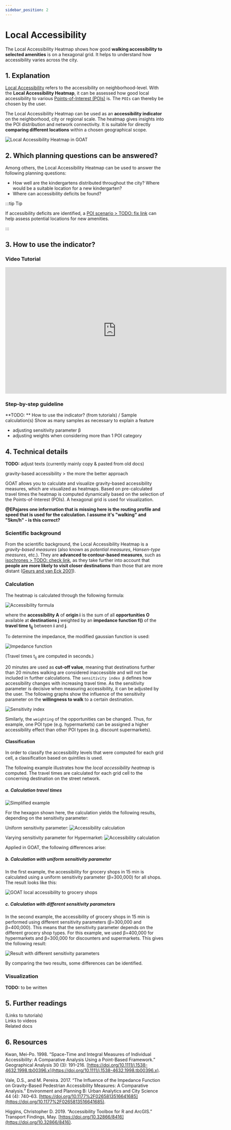 ```yaml
---
sidebar_position: 2
---
```


# Local Accessibility


The Local Accessibility Heatmap shows how good **walking accessibility to selected amenities** is on a hexagonal grid. It helps to understand how accessibility varies across the city. 

## 1. Explanation

[Local Accessibility](../../general/glossary#local-accessibility "What is Local Accessibility?") refers to the accessibility on neighborhood-level. With the **Local Accessibility Heatmap**, it can be assessed how good local accessibility to various [Points-of-Interest (POIs)](../../general/glossary#point-of-interest-poi "What is a Point-of-Interest?") is. The ``POIs`` can thereby be chosen by the user.

The Local Accessibility Heatmap can be used as an **accessibility indicator** on the neighborhood, city or regional scale. The heatmap gives insights into the POI distribution and network connectivity. It is suitable for directly **comparing different locations** within a chosen geographical scope. 

![Local Accessibility Heatmap in GOAT](/img/docs/indicators/heatmaps/local_accessibility/lokale-erreichbarkeit-1-englisch.webp "Local Accessibility Heatmap in GOAT")

## 2. Which planning questions can be answered? 

Among others, the Local Accessibility Heatmap can be used to answer the following planning questions:
- How well are the kindergartens distributed throughout the city? Where would be a suitable location for a new kindergarten?
- Where can accessibility deficits be found? 

:::tip Tip

If accessibility deficits are identified, a [POI scenario > TODO: fix link](/scenarios/pois  "How to make a POI scenario?") can help assess potential locations for new amenities.

:::

## 3. How to use the indicator?

### Video Tutorial
<iframe class="embed-responsive-item" src="https://player.vimeo.com/video/753850371" frameborder="0" webkitallowfullscreen mozallowfullscreen allowfullscreen data-uk-responsive width="700" height="400"></iframe>

### Step-by-step guideline
**TODO: **
How to use the indicator? (from tutorials) / Sample calculation(s)
Show as many samples as necessary to explain a feature

- adjusting sensitivity parameter β
- adjusting weights when considering more than 1 POI category

## 4. Technical details

**TODO:** adjust texts (currently mainly copy & pasted from old docs)


gravity-based accessibility > the more the better approach

GOAT allows you to calculate and visualize gravity-based accessibility measures, which are visualized as heatmaps. Based on pre-calculated travel times the heatmap is computed dynamically based on the selection of the Points-of-Interest (POIs). A hexagonal grid is used for visualization.

**@EPajares one information that is missing here is the routing profile and speed that is used for the calculation. I assume it's "walking" and "5km/h" - is this correct?**

### Scientific background

From the scientific background, the Local Accessibility Heatmap is a  _gravity-based measures_ (also known as _potential measures_, _Hansen-type measures_, etc.). 
They are **advanced to contour-based measures**, such as [isochrones > TODO: check link](isochrones "Docs on isochrones"), as they take further into account that **people are more likely to visit closer destinations** than those that are more distant ([Geurs and van Eck 2001](isochrones#6-resources)). 


### Calculation

The heatmap is calculated through the following formula:

![Accessibility formula](/img/docs/indicators/heatmaps/local_accessibility/place-based_accessibility_measures.webp "Accessibility formula")

where the <b>accessibility A</b> of <b>origin i</b> is the sum of all <b>opportunities O</b> available at <b>destinations j</b> weighted by an <b>impedance function f()</b> of the <b>travel time t<sub>ij</sub></b> between <b>i</b> and <b>j</b>. 

To determine the impedance, the modified gaussian function is used:

![Impedance function](/img/docs/indicators/heatmaps/local_accessibility/Gaussian_function.webp "Impedance function")

(Travel times t<sub>ij</sub> are computed in seconds.)

20 minutes are used as **cut-off value**, meaning that destinations further than 20 minutes walking are considered inaccessible and will not be included in further calculations. The ``sensitivity index β`` defines how accessibility changes with increasing travel time. As the sensitivity parameter is decisive when measuring accessibility, it can be adjusted by the user. The following graphs show the influence of the sensitivity parameter on the **willingness to walk** to a certain destination.

![Sensitivity index](/img/docs/indicators/heatmaps/local_accessibility/sensitivitätsindex_en.webp "Sensitivity index")

Similarly, the ``weighting`` of the opportunities can be changed. Thus, for example, one POI type (e.g. hypermarkets) can be assigned a higher accessibility effect than other POI types (e.g. discount supermarkets). 


#### Classification

In order to classify the accessibility levels that were computed for each grid cell, a classification based on quintiles is used.

The following example illustrates how the <i>local accessibility heatmap</i> is computed. The travel times are calculated for each grid cell to the concerning destination on the street network.

##### a. Calculation travel times

![Simplified example](/img/docs/indicators/heatmaps/local_accessibility/grid_groceries.webp "Simplified example")

For the hexagon shown here, the calculation yields the following results, depending on the sensitivity parameter:

Uniform sensitivity parameter:
![Accessibility calculation](/img/docs/indicators/heatmaps/local_accessibility/accessiblity_uniform_sensitivity-index.webp "Accessibility calculation")

Varying sensitivity parameter for Hypermarket:
![Accessibility calculation](/img/docs/indicators/heatmaps/local_accessibility/accessiblity_different_sensitivity-indices.webp "Accessibility calculation")

Applied in GOAT, the following differences arise:

##### b. Calculation with uniform sensitivity parameter

In the first example, the accessibility for grocery shops in 15 min is calculated using a uniform sensitivity parameter (β=300,000) for all shops. The result looks like this: 

![GOAT local accessibility to grocery shops](/img/docs/indicators/heatmaps/local_accessibility/lokale-erreichbarkeit-4-englisch.webp "GOAT local accessibility to grocery shops") 

##### c. Calculation with different sensitivity parameters

In the second example, the accessibility of grocery shops in 15 min is performed using different sensitivity parameters (β=300,000 and β=400,000). This means that the sensitivity parameter depends on the different grocery shop types. For this example, we used β=400,000 for hypermarkets and β=300,000 for discounters and supermarkets. This gives the following result:

![Result with different sensitivity parameters](/img/docs/indicators/heatmaps/local_accessibility/lokale-erreichbarkeit-5-englisch.webp "Result with different sensitivity parameters") 


By comparing the two results, some differences can be identified.

### Visualization 
**TODO:** to be written

## 5. Further readings

(Links to tutorials)  
Links to videos  
Related docs  

## 6. Resources

Kwan, Mei-Po. 1998. “Space-Time and Integral Measures of Individual Accessibility: A Comparative Analysis Using a Point-Based Framework.” Geographical Analysis 30 (3): 191–216. [https://doi.org/10.1111/j.1538-4632.1998.tb00396.x](https://doi.org/10.1111/j.1538-4632.1998.tb00396.x).

Vale, D.S., and M. Pereira. 2017. “The Influence of the Impedance Function on Gravity-Based Pedestrian Accessibility Measures: A Comparative Analysis.” Environment and Planning B: Urban Analytics and City Science 44 (4): 740–63. [https://doi.org/10.1177%2F0265813516641685](https://doi.org/10.1177%2F0265813516641685).

Higgins, Christopher D. 2019. “Accessibility Toolbox for R and ArcGIS.” Transport Findings, May. [https://doi.org/10.32866/8416](https://doi.org/10.32866/8416).